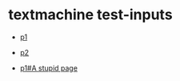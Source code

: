 # textmachine test-inputs

- [p1](./page1/p1.md)
- [p2](./page2/p2.md)

- [p1#A stupid page](./page1/p1.md#a-stupid-page)
